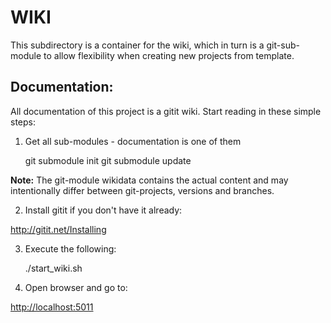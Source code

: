 WIKI
====

This subdirectory is a container for the wiki, which in turn is a
git-sub-module to allow flexibility when creating new projects from
template.

Documentation:
--------------

All documentation of this project is a gitit wiki. Start reading in these
simple steps:

1) Get all sub-modules - documentation is one of them

    git submodule init
    git submodule update

**Note:** The git-module wikidata contains the actual content and may intentionally
differ between git-projects, versions and branches.

2) Install gitit if you don't have it already:

http://gitit.net/Installing

3) Execute the following:

    ./start_wiki.sh

4) Open browser and go to:

[http://localhost:5011](http://localhost:5011)

